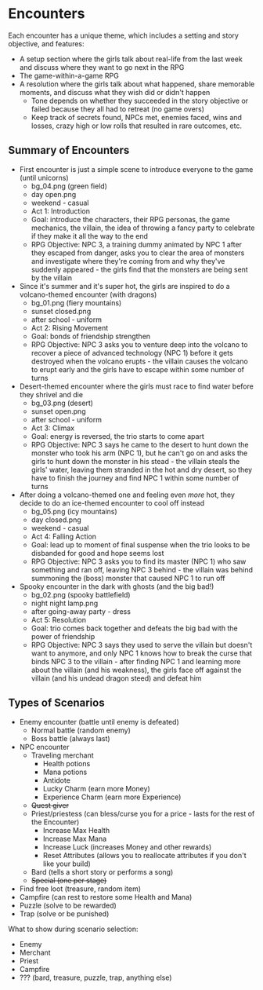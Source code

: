 # Encounters

Each encounter has a unique theme, which includes a setting and story objective, and features:
* A setup section where the girls talk about real-life from the last week and discuss where they want to go next in the RPG
* The game-within-a-game RPG
* A resolution where the girls talk about what happened, share memorable moments, and discuss what they wish did or didn't happen
    * Tone depends on whether they succeeded in the story objective or failed because they all had to retreat (no game overs)
    * Keep track of secrets found, NPCs met, enemies faced, wins and losses, crazy high or low rolls that resulted in rare outcomes, etc.

## Summary of Encounters
* First encounter is just a simple scene to introduce everyone to the game (until unicorns)
    * bg_04.png (green field)
    * day open.png
    * weekend - casual
    * Act 1: Introduction
    * Goal: introduce the characters, their RPG personas, the game mechanics, the villain, the idea of throwing a fancy party to celebrate if they make it all the way to the end
    * RPG Objective: NPC 3, a training dummy animated by NPC 1 after they escaped from danger, asks you to clear the area of monsters and investigate where they're coming from and why they've suddenly appeared - the girls find that the monsters are being sent by the villain
* Since it's summer and it's super hot, the girls are inspired to do a volcano-themed encounter (with dragons)
    * bg_01.png (fiery mountains)
    * sunset closed.png
    * after school - uniform
    * Act 2: Rising Movement
    * Goal: bonds of friendship strengthen
    * RPG Objective: NPC 3 asks you to venture deep into the volcano to recover a piece of advanced technology (NPC 1) before it gets destroyed when the volcano erupts - the villain causes the volcano to erupt early and the girls have to escape within some number of turns
* Desert-themed encounter where the girls must race to find water before they shrivel and die
    * bg_03.png (desert)
    * sunset open.png
    * after school - uniform
    * Act 3: Climax
    * Goal: energy is reversed, the trio starts to come apart
    * RPG Objective: NPC 3 says he came to the desert to hunt down the monster who took his arm (NPC 1), but he can't go on and asks the girls to hunt down the monster in his stead - the villain steals the girls' water, leaving them stranded in the hot and dry desert, so they have to finish the journey and find NPC 1 within some number of turns
* After doing a volcano-themed one and feeling even _more_ hot, they decide to do an ice-themed encounter to cool off instead
    * bg_05.png (icy mountains)
    * day closed.png
    * weekend - casual
    * Act 4: Falling Action
    * Goal: lead up to moment of final suspense when the trio looks to be disbanded for good and hope seems lost
    * RPG Objective: NPC 3 asks you to find its master (NPC 1) who saw something and ran off, leaving NPC 3 behind - the villain was behind summoning the (boss) monster that caused NPC 1 to run off
* Spooky encounter in the dark with ghosts (and the big bad!)
    * bg_02.png (spooky battlefield)
    * night night lamp.png
    * after going-away party - dress
    * Act 5: Resolution
    * Goal: trio comes back together and defeats the big bad with the power of friendship
    * RPG Objective: NPC 3 says they used to serve the villain but doesn't want to anymore, and only NPC 1 knows how to break the curse that binds NPC 3 to the villain - after finding NPC 1 and learning more about the villain (and his weakness), the girls face off against the villain (and his undead dragon steed) and defeat him


## Types of Scenarios
* Enemy encounter (battle until enemy is defeated)
    * Normal battle (random enemy)
    * Boss battle (always last)
* NPC encounter
    * Traveling merchant
        * Health potions
        * Mana potions
        * Antidote
        * Lucky Charm (earn more Money)
        * Experience Charm (earn more Experience)
    * ~~Quest giver~~
    * Priest/priestess (can bless/curse you for a price - lasts for the rest of the Encounter)
        * Increase Max Health
        * Increase Max Mana
        * Increase Luck (increases Money and other rewards)
        * Reset Attributes (allows you to reallocate attributes if you don't like your build)
    * Bard (tells a short story or performs a song)
    * ~~Special (one per stage)~~
* Find free loot (treasure, random item)
* Campfire (can rest to restore some Health and Mana)
* Puzzle (solve to be rewarded)
* Trap (solve or be punished)


What to show during scenario selection:
* Enemy
* Merchant
* Priest
* Campfire
* ??? (bard, treasure, puzzle, trap, anything else)
